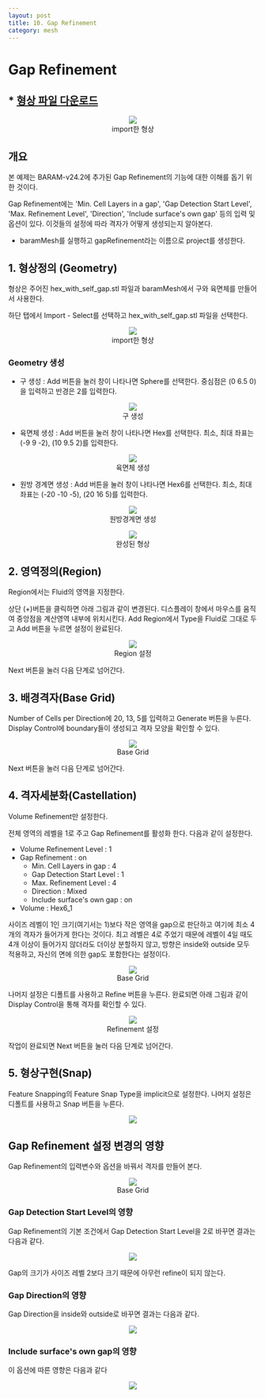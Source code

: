 ```yaml
---
layout: post
title: 10. Gap Refinement
category: mesh
---
```



# Gap Refinement

## * [형상 파일 다운로드](https://drive.google.com/file/d/1aNHAqI2Ab7C0sDQgrjo5Nc2gRofLCCyZ/view?usp=sharing) 

<p align='center'>
    <img src="https://github.com/nextfoam/baram-pages/raw/main/screenshots/mesh/gap/intro.png"  >
    <br> import한 형상
</p>

## 개요 

본 예제는 BARAM-v24.2에 추가된 Gap Refinement의 기능에 대한 이해를 돕기 위한 것이다.

Gap Refinement에는 'Min. Cell Layers in a gap', 'Gap Detection Start Level', 'Max. Refinement Level', 'Direction', 'Include surface's own gap' 등의 입력 및 옵션이 있다. 이것들의 설정에 따라 격자가 어떻게 생성되는지 알아본다.

* baramMesh를 실행하고 gapRefinement라는 이름으로 project를 생성한다.

## 1. 형상정의 (Geometry)

형상은 주어진 hex_with_self_gap.stl 파일과 baramMesh에서 구와 육면체를 만들어서 사용한다.

하단 탭에서 Import - Select를 선택하고 hex_with_self_gap.stl 파일을 선택한다.

<p align='center'>
    <img src="https://github.com/nextfoam/baram-pages/raw/main/screenshots/mesh/gap/geom.png"  >
    <br> import한 형상
</p>

### Geometry 생성

+ 구 생성 : Add 버튼을 눌러 창이 나타나면 Sphere를 선택한다. 중심점은 (0 6.5 0)을 입력하고 반경은 2를 입력한다.

<p align='center'>
    <img src="https://github.com/nextfoam/baram-pages/raw/main/screenshots/mesh/gap/sphere.png"  >
    <br> 구 생성
</p>

+ 육면체 생성 : Add 버튼을 눌러 창이 나타나면 Hex를 선택한다. 최소, 최대 좌표는 (-9 9 -2), (10 9.5 2)를 입력한다.

<p align='center'>
    <img src="https://github.com/nextfoam/baram-pages/raw/main/screenshots/mesh/gap/hex.png"  >
    <br> 육면체 생성
</p>

+ 원방 경계면 생성 : Add 버튼을 눌러 창이 나타나면 Hex6를 선택한다. 최소, 최대 좌표는 (-20 -10 -5), (20 16 5)를 입력한다.

<p align='center'>
    <img src="https://github.com/nextfoam/baram-pages/raw/main/screenshots/mesh/gap/hex6.png"  >
    <br> 원방경계면 생성
</p>

<p align='center'>
    <img src="https://github.com/nextfoam/baram-pages/raw/main/screenshots/mesh/gap/fullGeom.png"  >
    <br> 완성된 형상
</p>


## 2. 영역정의(Region)

Region에서는 Fluid의 영역을 지정한다.

상단 (+)버튼을 클릭하면 아래 그림과 같이 변경된다. 디스플레이 창에서 마우스를 움직여 중앙점을 계산영역 내부에 위치시킨다. Add Region에서 Type을 Fluid로 그대로 두고 Add 버튼을 누르면 설정이 완료된다.

<p align='center'>
    <img src="https://github.com/nextfoam/baram-pages/raw/main/screenshots/mesh/gap/region.png"  >
    <br> Region 설정
</p>

Next 버튼을 눌러 다음 단계로 넘어간다.


## 3. 배경격자(Base Grid)

Number of Cells per Direction에 20, 13, 5를 입력하고 Generate 버튼을 누른다. Display Control에 boundary들이 생성되고 격자 모양을 확인할 수 있다.

<p align='center'>
    <img src="https://github.com/nextfoam/baram-pages/raw/main/screenshots/mesh/gap/baseGrid.png"  >
    <br> Base Grid
</p>

Next 버튼을 눌러 다음 단계로 넘어간다.



## 4. 격자세분화(Castellation)

Volume Refinement만 설정한다.

전체 영역의 레벨을 1로 주고 Gap Refinement를 활성화 한다. 다음과 같이 설정한다.

+ Volume Refinement Level : 1
+ Gap Refinement : on
  + Min. Cell Layers in gap : 4
  + Gap Detection Start Level : 1
  + Max. Refinement Level : 4
  + Direction : Mixed
  + Include surface's own gap : on
+ Volume : Hex6_1

사이즈 레벨이 1인 크기(여기서는 1)보다 작은 영역을 gap으로 판단하고 여기에 최소 4개의 격자가 들어가게 한다는 것이다. 최고 레벨은 4로 주었기 때문에 레벨이 4일 때도 4개 이상이 들어가지 않더라도 더이상 분할하지 않고, 방향은 inside와 outside 모두 적용하고, 자신의 면에 의한 gap도 포함한다는 설정이다.

<p align='center'>
    <img src="https://github.com/nextfoam/baram-pages/raw/main/screenshots/mesh/gap/castel1.png"  >
    <br> Base Grid
</p>

나머지 설정은 디폴트를 사용하고 Refine 버튼을 누른다. 완료되면 아래 그림과 같이 Display Control을 통해 격자를 확인할 수 있다.


<p align='center'>
    <img src="https://github.com/nextfoam/baram-pages/raw/main/screenshots/mesh/gap/refine.png"  >
    <br> Refinement 설정
</p>


작업이 완료되면 Next 버튼을 눌러 다음 단계로 넘어간다.



## 5. 형상구현(Snap)

Feature Snapping의 Feature Snap Type을 implicit으로 설정한다. 나머지 설정은 디폴트를 사용하고 Snap 버튼을 누른다.

<p align='center'>
    <img src="https://github.com/nextfoam/baram-pages/raw/main/screenshots/mesh/gap/snap.png"><br>
</p>




## Gap Refinement 설정 변경의 영향

Gap Refinement의 입력변수와 옵션을 바꿔서 격자를 만들어 본다.

<p align='center'>
    <img src="https://github.com/nextfoam/baram-pages/raw/main/screenshots/mesh/gap/gaps.png"  >
    <br> Base Grid
</p>

### Gap Detection Start Level의 영향

Gap Refinement의 기본 조건에서 Gap Detection Start Level을 2로 바꾸면 결과는 다음과 같다.

<p align='center'>
    <img src="https://github.com/nextfoam/baram-pages/raw/main/screenshots/mesh/gap/gap-detect.png"><br>
</p>

Gap의 크기가 사이즈 레벨 2보다 크기 때문에 아무런 refine이 되지 않는다.

### Gap Direction의 영향

Gap Direction을 inside와 outside로 바꾸면 결과는 다음과 같다.

<p align='center'>
    <img src="https://github.com/nextfoam/baram-pages/raw/main/screenshots/mesh/gap/gap-direction.png"><br>
</p>

### Include surface's own gap의 영향

이 옵션에 따른 영향은 다음과 같다

<p align='center'>
    <img src="https://github.com/nextfoam/baram-pages/raw/main/screenshots/mesh/gap/gap-self.png"><br>
</p>

